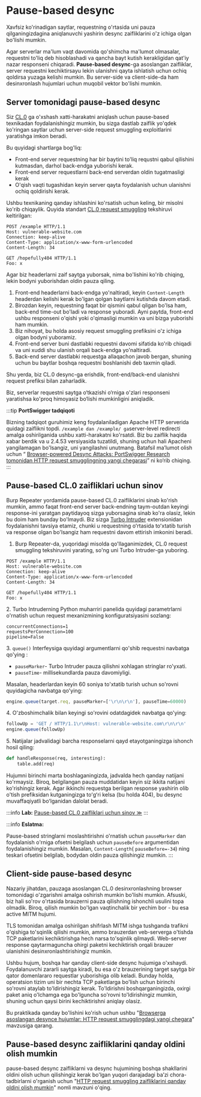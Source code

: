 # Pause-based desync

Xavfsiz ko'rinadigan saytlar, requestning o'rtasida uni pauza qilganingizdagina aniqlanuvchi yashirin desync zaifliklarini o'z ichiga olgan bo'lishi mumkin.

Agar serverlar ma'lum vaqt davomida qo'shimcha ma'lumot olmasalar, requestni to'liq deb hisoblashadi va qancha bayt kutish kerakligidan qat'iy nazar responseni chiqaradi. **Pause-based desync**-ga asoslangan zaifliklar, server requestni kechiktirsayu lekin ulanishni qayta ishlatish uchun ochiq qoldirsa yuzaga kelishi mumkin. Bu server-side va client-side-da ham desinxronlash hujumlari uchun muqobil vektor bo'lishi mumkin.

## Server tomonidagi pause-based desync  <a href="#server-side-pause-based-desync" id="server-side-pause-based-desync"></a>

Siz [CL.0](cl.0) ga o'xshash xatti-harakatni aniqlash uchun pause-based texnikadan foydalanishingiz mumkin, bu sizga dastlab zaiflik yo'qdek ko'ringan saytlar uchun server-side request smuggling exploitlarini yaratishga imkon beradi.

Bu quyidagi shartlarga bog'liq:

* Front-end server requestning har bir baytini to'liq requstni qabul qilishini kutmasdan, darhol back-endga yuborishi kerak.
* Front-end server requestlarni back-end serverdan oldin tugatmasligi kerak&#x20;
* O'qish vaqti tugashidan keyin server qayta foydalanish uchun ulanishni ochiq qoldirishi kerak.

Ushbu texnikaning qanday ishlashini ko'rsatish uchun keling, bir misolni ko'rib chiqaylik. Quyida standart [CL.0 request smuggling](cl.0) tekshiruvi keltirilgan:

```http
POST /example HTTP/1.1
Host: vulnerable-website.com
Connection: keep-alive
Content-Type: application/x-www-form-urlencoded
Content-Length: 34

GET /hopefully404 HTTP/1.1
Foo: x
```

Agar biz headerlarni zaif saytga yuborsak, nima bo'lishini ko'rib chiqing, lekin bodyni yuborishdan oldin pauza qiling.

1. Front-end headerlarni back-endga yo'naltiradi, keyin `Content-Length` headerdan kelishi kerak bo'lgan qolgan baytlarni kutishda davom etadi.
2. Birozdan keyin, requestning faqat bir qismini qabul qilgan bo'lsa ham, back-end time-out bo'ladi va response yuboradi. Ayni paytda, front-end ushbu responseni o'qishi yoki o'qimasligi mumkin va uni bizga yuborishi ham mumkin.
3. Biz nihoyat, bu holda asosiy request smuggling prefiksini o'z ichiga olgan bodyni yuboramiz.
4. Front-end server buni dastlabki requestni davomi sifatida ko'rib chiqadi va uni xuddi shu ulanish orqali back-endga yo'naltiradi.
5. Back-end server dastlabki requestga allaqachon javob bergan, shuning uchun bu baytlar boshqa requestni boshlanishi deb taxmin qiladi.

Shu yerda, biz CL.0 desync-ga erishdik, front-end/back-end ulanishni request prefiksi bilan zaharladik.

Biz, serverlar requestni saytga o‘tkazishi o‘rniga o'zlari responseni yaratishsa ko'proq himoyasiz bo‘lishi mumkinligini aniqladik.

:::tip **PortSwigger tadqiqoti**

Bizning tadqiqot guruhimiz keng foydalaniladigan Apache HTTP serverida quidagi zaiflikni topdi. `/example dan /example/ ga`server-level redirecti amalga oshirilganida ushbu xatti-harakatni ko'rsatdi. Biz bu zaiflik haqida xabar berdik va u 2.4.53 versiyasida tuzatildi, shuning uchun hali Apacheni yangilamagan bo'lsangiz, uni yangilashni unutmang. Batafsil ma’lumot olish uchun “ [Browser-powered Desync Attacks: PortSwigger Research tomonidan HTTP request smugglingning yangi chegarasi](https://portswigger.net/research/browser-powered-desync-attacks#pause)” ni ko‘rib chiqing.
:::

## Pause-based CL.0 zaifliklari uchun sinov <a href="#testing-for-pause-based-cl-0-vulnerabilities" id="testing-for-pause-based-cl-0-vulnerabilities"></a>

Burp Repeater yordamida pause-based CL.0 zaifliklarini sinab ko'rish mumkin, ammo faqat front-end server back-endning taym-outdan keyingi response-ini yaratgan paytidayoq sizga yuborsagina sinab ko'ra olasiz, lekin bu doim ham bunday bo'lmaydi. Biz sizga [Turbo Intruder](https://portswigger.net/bappstore/9abaa233088242e8be252cd4ff534988) extensionidan foydalanishni tavsiya etamiz, chunki u requestning oʻrtasida toʻxtatib turish va response olgan bo'lsangiz ham requestni davom ettirish imkonini beradi.

1. Burp Repeater-da, yuqoridagi misolda qo'llaganimizdek, CL.0 request smuggling tekshiruvini yarating, so'ng uni Turbo Intruder-ga yuboring.&#x20;

```http
POST /example HTTP/1.1
Host: vulnerable-website.com
Connection: keep-alive
Content-Type: application/x-www-form-urlencoded
Content-Length: 34

GET /hopefully404 HTTP/1.1
Foo: x
```

2\. Turbo Intruderning  Python muharriri panelida quyidagi parametrlarni o'rnatish uchun request mexanizmining konfiguratsiyasini sozlang:

```
concurrentConnections=1
requestsPerConnection=100
pipeline=False
```

3\. `queue()` Interfeysiga quyidagi argumentlarni qo'shib requestni navbatga qo'ying :

* `pauseMarker`- Turbo Intruder pauza qilishni xohlagan stringlar ro'yxati.
* `pauseTime`- millisekundlarda pauza davomiyligi.

Masalan, headerlardan keyin 60 soniya to'xtatib turish uchun so'rovni quyidagicha navbatga qo'ying:

```javascript
engine.queue(target.req, pauseMarker=['\r\n\r\n'], pauseTime=60000)
```

4\. O'zboshimchalik bilan keyingi so'rovini odatdagidek navbatga qo'ying:

```javascript
followUp = 'GET / HTTP/1.1\r\nHost: vulnerable-website.com\r\n\r\n'
engine.queue(followUp)
```

5\. Natijalar jadvalidagi barcha responselarni qayd etayotganingizga ishonch hosil qiling:

```python
def handleResponse(req, interesting): 
    table.add(req)
```

Hujumni birinchi marta boshlaganingizda, jadvalda hech qanday natijani ko'rmaysiz. Biroq, belgilangan pauza muddatidan keyin siz ikkita natijani ko'rishingiz kerak. Agar ikkinchi requestga berilgan response yashirin olib o'tish prefiksidan kutganingizga toʻgʻri kelsa (bu holda 404), bu desync muvaffaqiyatli boʻlganidan dalolat beradi.

:::info **Lab:** [Pause-based CL.0 zaifliklari uchun sinov ≫](https://portswigger.net/web-security/request-smuggling/browser/pause-based-desync/lab-server-side-pause-based-request-smuggling)
:::

:::info **Eslatma:**

Pause-based stringlarni moslashtirishni o'rnatish uchun `pauseMarker` dan foydalanish o'rniga ofsetni belgilash uchun `pauseBefore` argumentidan foydalanishingiz mumkin. Masalan, `Content-Length`( `pauseBefore=-34`) ning teskari ofsetini belgilab, bodydan oldin pauza qilishingiz mumkin.
:::

## Client-side pause-based desync <a href="#client-side-pause-based-desync" id="client-side-pause-based-desync"></a>

Nazariy jihatdan, pauzaga asoslangan CL.0 desinxronlashning browser tomonidagi o'zgarishni amalga oshirish mumkin bo'lishi mumkin. Afsuski, biz hali so'rov o'rtasida brauzerni pauza qilishning ishonchli usulini topa olmadik. Biroq, qilish mumkin bo'lgan vaqtinchalik bir yechim bor - bu esa active MITM hujumi.

TLS tomonidan amalga oshirilgan shifrlash MITM ishga tushganda trafikni o'qishiga to'sqinlik qilishi mumkin, ammo brauzerdan veb-serverga o'tishda TCP paketlarini kechiktirishga hech narsa to'sqinlik qilmaydi. Web-server response qaytarmaguncha ohirgi paketni kechiktirish orqali brauzer ulanishini desinxronlashtirishingiz mumkin.

Ushbu hujum, boshqa har qanday client-side desync hujumiga o'xshaydi. Foydalanuvchi zararli saytga kiradi, bu esa o'z brauzerining target saytga bir qator domenlararo requestlar yuborishiga olib keladi. Bunday holda, operatsion tizim uni bir nechta TCP paketlarga bo'lish uchun birinchi so'rovni ataylab to'ldirishingiz kerak. To'ldirishni boshqarganingizda, oxirgi paket aniq o'lchamga ega bo'lguncha so'rovni to'ldirishingiz mumkin, shuning uchun qaysi birini kechiktirishni aniqlay olasiz.

Bu praktikada qanday bo'lishini ko'rish uchun ushbu "[Browserga asoslangan desynce hujumlar: HTTP request smugglingdagi yangi chegara](https://portswigger.net/research/browser-powered-desync-attacks#mitm)" mavzusiga qarang.

## Pause-based desync zaifliklarini qanday oldini olish mumkin <a href="#how-to-prevent-pause-based-desync-vulnerabilities" id="how-to-prevent-pause-based-desync-vulnerabilities"></a>

pause-based desync zaifliklarni va desync hujumining boshqa shakllarini oldini olish uchun qilishingiz kerak bo'lgan yuqori darajadagi baʼzi chora-tadbirlarni o'rganish uchun "[HTTP request smuggling zaifliklarini qanday oldini olish mumkin](../http-request-smuggling/#qanday-qilib-http-request-smuggling-zaifliklarini-oldini-olish-mumkin)" nomli mavzuni o'qing.
